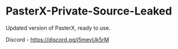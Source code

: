 
# PasterX-Private-Source-Leaked

Updated version of PasterX, ready to use.

Discord - https://discord.gg/j5mevUk5rM
                    